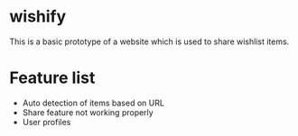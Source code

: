 # wishify
This is a basic prototype of a website which is used to share wishlist items. 

# Feature list
- Auto detection of items based on URL
- Share feature not working properly
- User profiles
